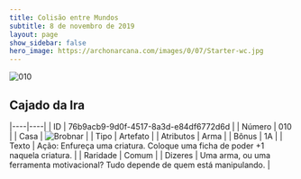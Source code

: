 ```yaml
---
title: Colisão entre Mundos
subtitle: 8 de novembro de 2019
layout: page
show_sidebar: false
hero_image: https://archonarcana.com/images/0/07/Starter-wc.jpg
---
```


![010](https://cdn.keyforgegame.com/media/card_front/pt/452_010_4WV47WF37CH8_pt.png)

## Cajado da Ira

|----|----|
| ID | 76b9acb9-9d0f-4517-8a3d-e84df6772d6d |
| Número | 010 |
| Casa | ![Brobnar](https://archonarcana.com/images/thumb/e/e0/Brobnar.png/22px-Brobnar.png "Brobnar") |
| Tipo | Artefato |
| Atributos | Arma |
| Bônus | 1A |
| Texto | Ação: Enfureça uma criatura. Coloque uma ficha de poder +1 naquela criatura. |
| Raridade | Comum |
| Dizeres | Uma arma, ou uma ferramenta motivacional?  Tudo depende de quem está manipulando. |
